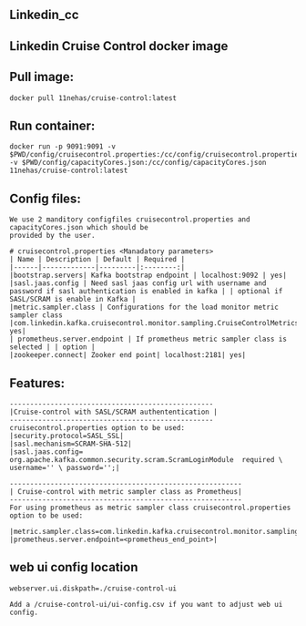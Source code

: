 ## Linkedin_cc

## Linkedin Cruise Control docker image

## Pull image:
    docker pull 11nehas/cruise-control:latest

## Run container:
    docker run -p 9091:9091 -v $PWD/config/cruisecontrol.properties:/cc/config/cruisecontrol.properties -v $PWD/config/capacityCores.json:/cc/config/capacityCores.json 11nehas/cruise-control:latest

## Config files:
    We use 2 manditory configfiles cruisecontrol.properties and capacityCores.json which should be 
    provided by the user.

    # cruisecontrol.properties <Manadatory parameters>
    | Name | Description | Default | Required |
    |------|-------------|---------|:--------:|
    |bootstrap.servers| Kafka bootstrap endpoint | localhost:9092 | yes|
    |sasl.jaas.config | Need sasl jaas config url with username and password if sasl authentication is enabled in kafka | | optional if SASL/SCRAM is enable in Kafka |
    |metric.sampler.class | Configurations for the load monitor metric sampler class |com.linkedin.kafka.cruisecontrol.monitor.sampling.CruiseControlMetricsReporterSampler| yes|
    | prometheus.server.endpoint | If prometheus metric sampler class is selected | | option |  
    |zookeeper.connect| Zooker end point| localhost:2181| yes|

## Features:
    --------------------------------------------------
    |Cruise-control with SASL/SCRAM authententication |
    --------------------------------------------------
    cruisecontrol.properties option to be used:
    |security.protocol=SASL_SSL|
    |sasl.mechanism=SCRAM-SHA-512|
    |sasl.jaas.config= org.apache.kafka.common.security.scram.ScramLoginModule  required \ username='' \ password='';| 

    ---------------------------------------------------------
    | Cruise-control with metric sampler class as Prometheus|
    ---------------------------------------------------------
    For using prometheus as metric sampler class cruisecontrol.properties option to be used:
    
    |metric.sampler.class=com.linkedin.kafka.cruisecontrol.monitor.sampling.prometheus.PrometheusMetricSampler|
    |prometheus.server.endpoint=<prometheus_end_point>|

## web ui config location
    webserver.ui.diskpath=./cruise-control-ui
    
    Add a /cruise-control-ui/ui-config.csv if you want to adjust web ui config.